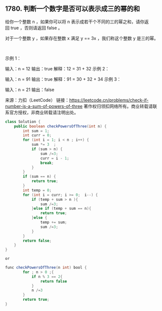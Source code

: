 ## 1780. 判断一个数字是否可以表示成三的幂的和
给你一个整数 n ，如果你可以将 n 表示成若干个不同的三的幂之和，请你返回 true ，否则请返回 false 。

对于一个整数 y ，如果存在整数 x 满足 y == 3x ，我们称这个整数 y 是三的幂。

 

示例 1：

输入：n = 12
输出：true
解释：12 = 31 + 32
示例 2：

输入：n = 91
输出：true
解释：91 = 30 + 32 + 34
示例 3：

输入：n = 21
输出：false

来源：力扣（LeetCode）
链接：https://leetcode.cn/problems/check-if-number-is-a-sum-of-powers-of-three
著作权归领扣网络所有。商业转载请联系官方授权，非商业转载请注明出处。

```java
class Solution {
    public boolean checkPowersOfThree(int n) {
        int sum = 1;
        int curr = 0;
        for (int i = 1; i < n ; i++) {
            sum *= 3  ;
            if (sum > n) {
                sum /=3;
                curr = i - 1;
                break;
            }
        }
        if (sum == n) {
            return true;
        }
        int temp = 0;
        for (int i = curr; i >= 0;  i--) {
            if (temp + sum > n ){
                sum /=3;
            }else if (temp + sum == n){
                return true;
            }else {
                temp += sum;
                sum /=3;
            }
        }
        return false;
    }
}

or

func checkPowersOfThree(n int) bool {
        for ; n > 0 ;{
            if n % 3 == 2{
                return false
            }
            n /=3
        }
        return true;
}

```
